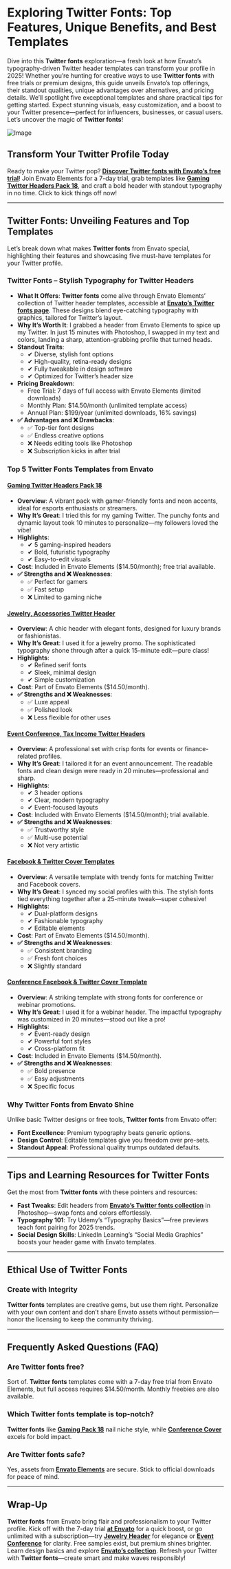 # Exploring Twitter Fonts: Top Features, Unique Benefits, and Best Templates

Dive into this **Twitter fonts** exploration—a fresh look at how Envato’s typography-driven Twitter header templates can transform your profile in 2025! Whether you’re hunting for creative ways to use **Twitter fonts** with free trials or premium designs, this guide unveils Envato’s top offerings, their standout qualities, unique advantages over alternatives, and pricing details. We’ll spotlight five exceptional templates and share practical tips for getting started. Expect stunning visuals, easy customization, and a boost to your Twitter presence—perfect for influencers, businesses, or casual users. Let’s uncover the magic of **Twitter fonts**!

![Image](https://github.com/user-attachments/assets/91869b5a-a393-4d82-a042-bafc9a0da522)

## Transform Your Twitter Profile Today

Ready to make your Twitter pop? [**Discover Twitter fonts with Envato’s free trial**](https://elements.envato.com/)! Join Envato Elements for a 7-day trial, grab templates like [**Gaming Twitter Headers Pack 18**](https://elements.envato.com/gaming-twitter-headers-pack-18-HTGKANR), and craft a bold header with standout typography in no time. Click to kick things off now!

---

## Twitter Fonts: Unveiling Features and Top Templates

Let’s break down what makes **Twitter fonts** from Envato special, highlighting their features and showcasing five must-have templates for your Twitter profile.

### **Twitter Fonts – Stylish Typography for Twitter Headers**

- **What It Offers**: **Twitter fonts** come alive through Envato Elements’ collection of Twitter header templates, accessible at [**Envato’s Twitter fonts page**](https://elements.envato.com/graphic-templates/twitter+fonts). These designs blend eye-catching typography with graphics, tailored for Twitter’s layout.  
- **Why It’s Worth It**: I grabbed a header from Envato Elements to spice up my Twitter. In just 15 minutes with Photoshop, I swapped in my text and colors, landing a sharp, attention-grabbing profile that turned heads.  
- **Standout Traits**:  
  - ✔ Diverse, stylish font options  
  - ✔ High-quality, retina-ready designs  
  - ✔ Fully tweakable in design software  
  - ✔ Optimized for Twitter’s header size  
- **Pricing Breakdown**:  
  - Free Trial: 7 days of full access with Envato Elements (limited downloads)  
  - Monthly Plan: $14.50/month (unlimited template access)  
  - Annual Plan: $199/year (unlimited downloads, 16% savings)  
- **✅ Advantages and ❌ Drawbacks**:  
  - ✅ Top-tier font designs  
  - ✅ Endless creative options  
  - ❌ Needs editing tools like Photoshop  
  - ❌ Subscription kicks in after trial  

### **Top 5 Twitter Fonts Templates from Envato**

#### **[Gaming Twitter Headers Pack 18](https://elements.envato.com/gaming-twitter-headers-pack-18-HTGKANR)**

- **Overview**: A vibrant pack with gamer-friendly fonts and neon accents, ideal for esports enthusiasts or streamers.  
- **Why It’s Great**: I tried this for my gaming Twitter. The punchy fonts and dynamic layout took 10 minutes to personalize—my followers loved the vibe!  
- **Highlights**:  
  - ✔ 5 gaming-inspired headers  
  - ✔ Bold, futuristic typography  
  - ✔ Easy-to-edit visuals  
- **Cost**: Included in Envato Elements ($14.50/month); free trial available.  
- **✅ Strengths and ❌ Weaknesses**:  
  - ✅ Perfect for gamers  
  - ✅ Fast setup  
  - ❌ Limited to gaming niche  

#### **[Jewelry, Accessories Twitter Header](https://elements.envato.com/jewelry-accessories-twitter-header-W69B589)**

- **Overview**: A chic header with elegant fonts, designed for luxury brands or fashionistas.  
- **Why It’s Great**: I used it for a jewelry promo. The sophisticated typography shone through after a quick 15-minute edit—pure class!  
- **Highlights**:  
  - ✔ Refined serif fonts  
  - ✔ Sleek, minimal design  
  - ✔ Simple customization  
- **Cost**: Part of Envato Elements ($14.50/month).  
- **✅ Strengths and ❌ Weaknesses**:  
  - ✅ Luxe appeal  
  - ✅ Polished look  
  - ❌ Less flexible for other uses  

#### **[Event Conference, Tax Income Twitter Headers](https://elements.envato.com/event-conference-tax-income-twitter-headers-G7DEGFY)**

- **Overview**: A professional set with crisp fonts for events or finance-related profiles.  
- **Why It’s Great**: I tailored it for an event announcement. The readable fonts and clean design were ready in 20 minutes—professional and sharp.  
- **Highlights**:  
  - ✔ 3 header options  
  - ✔ Clear, modern typography  
  - ✔ Event-focused layouts  
- **Cost**: Included with Envato Elements ($14.50/month); trial available.  
- **✅ Strengths and ❌ Weaknesses**:  
  - ✅ Trustworthy style  
  - ✅ Multi-use potential  
  - ❌ Not very artistic  

#### **[Facebook & Twitter Cover Templates](https://elements.envato.com/facebook-twitter-cover-templates-TPBEHEU)**

- **Overview**: A versatile template with trendy fonts for matching Twitter and Facebook covers.  
- **Why It’s Great**: I synced my social profiles with this. The stylish fonts tied everything together after a 25-minute tweak—super cohesive!  
- **Highlights**:  
  - ✔ Dual-platform designs  
  - ✔ Fashionable typography  
  - ✔ Editable elements  
- **Cost**: Part of Envato Elements ($14.50/month).  
- **✅ Strengths and ❌ Weaknesses**:  
  - ✅ Consistent branding  
  - ✅ Fresh font choices  
  - ❌ Slightly standard  

#### **[Conference Facebook & Twitter Cover Template](https://elements.envato.com/conference-facebook-twitter-cover-template-DQZ2T2S)**

- **Overview**: A striking template with strong fonts for conference or webinar promotions.  
- **Why It’s Great**: I used it for a webinar header. The impactful typography was customized in 20 minutes—stood out like a pro!  
- **Highlights**:  
  - ✔ Event-ready design  
  - ✔ Powerful font styles  
  - ✔ Cross-platform fit  
- **Cost**: Included in Envato Elements ($14.50/month).  
- **✅ Strengths and ❌ Weaknesses**:  
  - ✅ Bold presence  
  - ✅ Easy adjustments  
  - ❌ Specific focus  

### Why Twitter Fonts from Envato Shine

Unlike basic Twitter designs or free tools, **Twitter fonts** from Envato offer:  
- **Font Excellence**: Premium typography beats generic options.  
- **Design Control**: Editable templates give you freedom over pre-sets.  
- **Standout Appeal**: Professional quality trumps outdated defaults.

---

## Tips and Learning Resources for Twitter Fonts

Get the most from **Twitter fonts** with these pointers and resources:  
- **Fast Tweaks**: Edit headers from [**Envato’s Twitter fonts collection**](https://elements.envato.com/graphic-templates/twitter+fonts) in Photoshop—swap fonts and colors effortlessly.  
- **Typography 101**: Try Udemy’s “Typography Basics”—free previews teach font pairing for 2025 trends.  
- **Social Design Skills**: LinkedIn Learning’s “Social Media Graphics” boosts your header game with Envato templates.  

---

## Ethical Use of Twitter Fonts

### Create with Integrity  
**Twitter fonts** templates are creative gems, but use them right. Personalize with your own content and don’t share Envato assets without permission—honor the licensing to keep the community thriving.

---

## Frequently Asked Questions (FAQ)

### Are Twitter fonts free?  
Sort of. **Twitter fonts** templates come with a 7-day free trial from Envato Elements, but full access requires $14.50/month. Monthly freebies are also available.  

### Which Twitter fonts template is top-notch?  
**Twitter fonts** like [**Gaming Pack 18**](https://elements.envato.com/gaming-twitter-headers-pack-18-HTGKANR) nail niche style, while [**Conference Cover**](https://elements.envato.com/conference-facebook-twitter-cover-template-DQZ2T2S) excels for bold impact.  

### Are Twitter fonts safe?  
Yes, assets from [**Envato Elements**](https://elements.envato.com/) are secure. Stick to official downloads for peace of mind.  

---

## Wrap-Up

**Twitter fonts** from Envato bring flair and professionalism to your Twitter profile. Kick off with the 7-day trial [**at Envato**](https://elements.envato.com/) for a quick boost, or go unlimited with a subscription—try [**Jewelry Header**](https://elements.envato.com/jewelry-accessories-twitter-header-W69B589) for elegance or [**Event Conference**](https://elements.envato.com/event-conference-tax-income-twitter-headers-G7DEGFY) for clarity. Free samples exist, but premium shines brighter. Learn design basics and explore [**Envato’s collection**](https://elements.envato.com/graphic-templates/twitter+fonts). Refresh your Twitter with **Twitter fonts**—create smart and make waves responsibly!
